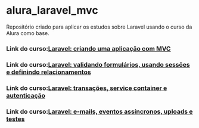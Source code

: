 # alura_laravel_mvc
Repositório criado para aplicar os estudos  sobre Laravel usando o curso da Alura como base.

<h3>Link do curso:<a href="https://cursos.alura.com.br/course/laravel-criando-aplicacao-mvc" target="_blank">Laravel: criando uma aplicação com MVC</a></h3>

<h3>Link do curso:<a href="https://cursos.alura.com.br/course/laravel-formularios-sessoes-relacionamentos" target="_blank">Laravel: validando formulários, usando sessões e definindo relacionamentos</a></h3>

<h3>Link do curso:<a href="https://cursos.alura.com.br/course/laravel-transacoes-service-container-autenticacao" target="_blank">Laravel: transações, service container e autenticação</a></h3>

<h3>Link do curso:<a href="https://cursos.alura.com.br/course/laravel-e-mails-eventos-uploads-testes" 
target="_blank">Laravel: e-mails, eventos assíncronos, uploads e testes</a></h3>
